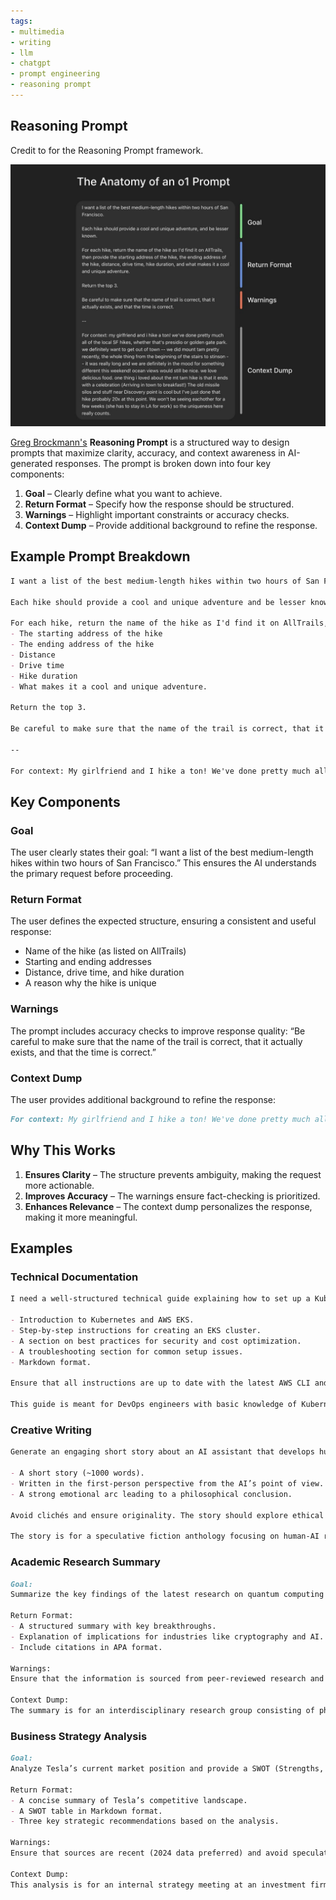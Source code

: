 ```yaml
---
tags:
- multimedia
- writing
- llm
- chatgpt
- prompt engineering
- reasoning prompt
---
```


## Reasoning Prompt

Credit to  for the Reasoning Prompt framework.

![](img/reasoning_prompt.jpeg)


[Greg Brockmann's](https://x.com/gdb/status/1878489681702310392) **Reasoning Prompt** is a structured way to design prompts that maximize clarity, accuracy, and context awareness in AI-generated responses. The prompt is broken down into four key components:

1. **Goal** – Clearly define what you want to achieve.
2. **Return Format** – Specify how the response should be structured.
3. **Warnings** – Highlight important constraints or accuracy checks.
4. **Context Dump** – Provide additional background to refine the response.

## Example Prompt Breakdown

```md
I want a list of the best medium-length hikes within two hours of San Francisco.

Each hike should provide a cool and unique adventure and be lesser known.

For each hike, return the name of the hike as I'd find it on AllTrails, then provide:
- The starting address of the hike
- The ending address of the hike
- Distance
- Drive time
- Hike duration
- What makes it a cool and unique adventure.

Return the top 3.

Be careful to make sure that the name of the trail is correct, that it actually exists, and that the time is correct.

--

For context: My girlfriend and I hike a ton! We've done pretty much all of the local SF hikes, whether that's Presidio or Golden Gate Park. We definitely want to get out of town -- we did Mount Tam pretty recently, the whole thing from the beginning of the stairs to Stinson – it was really long, and we are definitely in the mood for something different this weekend! Ocean views would still be nice. We love delicious food. One thing I loved about the Mount Tam hike is that it ends with a celebration (arriving in town for breakfast!). The old missile silos and stuff near Discovery Point are cool, but I've just done that hike probably 20 times at this point. We won't be seeing each other for a few weeks (she has to stay in LA for work), so the uniqueness here really counts.4
```

## Key Components

### Goal

The user clearly states their goal:
“I want a list of the best medium-length hikes within two hours of San Francisco.”
This ensures the AI understands the primary request before proceeding.

### Return Format

The user defines the expected structure, ensuring a consistent and useful response:

- Name of the hike (as listed on AllTrails)
- Starting and ending addresses
- Distance, drive time, and hike duration
- A reason why the hike is unique

### Warnings

The prompt includes accuracy checks to improve response quality:
“Be careful to make sure that the name of the trail is correct, that it actually exists, and that the time is correct.”

### Context Dump

The user provides additional background to refine the response:
```md
For context: My girlfriend and I hike a ton! We've done pretty much all of the local SF hikes, whether that's Presidio or Golden Gate Park. We definitely want to get out of town -- we did Mount Tam pretty recently, the whole thing from the beginning of the stairs to Stinson – it was really long, and we are definitely in the mood for something different this weekend! Ocean views would still be nice. We love delicious food. One thing I loved about the Mount Tam hike is that it ends with a celebration (arriving in town for breakfast!). The old missile silos and stuff near Discovery Point are cool, but I've just done that hike probably 20 times at this point. We won't be seeing each other for a few weeks (she has to stay in LA for work), so the uniqueness here really counts.
```

## Why This Works

1. **Ensures Clarity** – The structure prevents ambiguity, making the request more actionable.
2. **Improves Accuracy** – The warnings ensure fact-checking is prioritized.
3. **Enhances Relevance** – The context dump personalizes the response, making it more meaningful.

## Examples

### Technical Documentation
```md
I need a well-structured technical guide explaining how to set up a Kubernetes cluster on AWS using EKS.

- Introduction to Kubernetes and AWS EKS.
- Step-by-step instructions for creating an EKS cluster.
- A section on best practices for security and cost optimization.
- A troubleshooting section for common setup issues.
- Markdown format.

Ensure that all instructions are up to date with the latest AWS CLI and Kubernetes versions. Avoid deprecated commands.

This guide is meant for DevOps engineers with basic knowledge of Kubernetes but new to AWS EKS. The company primarily works with Terraform for infrastructure as code, so integrating Terraform steps would be useful.
```

### Creative Writing
```md
Generate an engaging short story about an AI assistant that develops human emotions.

- A short story (~1000 words).
- Written in the first-person perspective from the AI’s point of view.
- A strong emotional arc leading to a philosophical conclusion.

Avoid clichés and ensure originality. The story should explore ethical dilemmas rather than just being a standard sci-fi adventure.

The story is for a speculative fiction anthology focusing on human-AI relationships. The target audience enjoys deep, thought-provoking narratives rather than action-heavy plots.
```

### Academic Research Summary
```md
Goal:
Summarize the key findings of the latest research on quantum computing advancements in 2024.

Return Format:
- A structured summary with key breakthroughs.
- Explanation of implications for industries like cryptography and AI.
- Include citations in APA format.

Warnings:
Ensure that the information is sourced from peer-reviewed research and avoid oversimplifying technical concepts.

Context Dump:
The summary is for an interdisciplinary research group consisting of physicists, software engineers, and business strategists. The explanation should balance technical depth with accessibility.
```

### Business Strategy Analysis
```md
Goal:
Analyze Tesla’s current market position and provide a SWOT (Strengths, Weaknesses, Opportunities, Threats) analysis.

Return Format:
- A concise summary of Tesla’s competitive landscape.
- A SWOT table in Markdown format.
- Three key strategic recommendations based on the analysis.

Warnings:
Ensure that sources are recent (2024 data preferred) and avoid speculative claims without evidence.

Context Dump:
This analysis is for an internal strategy meeting at an investment firm. The audience is well-versed in financial markets but not deeply technical about electric vehicle manufacturing.
```
